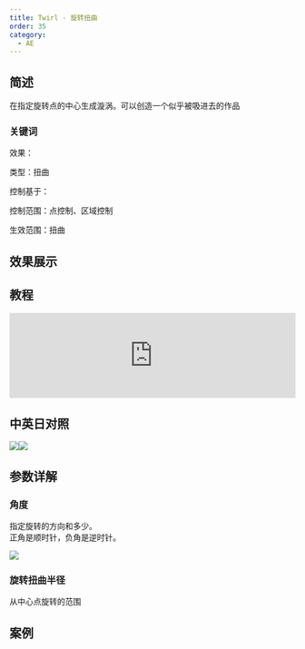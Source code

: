 ```yaml
---
title: Twirl - 旋转扭曲
order: 35
category:
  - AE
---
```


## 简述

在指定旋转点的中心生成漩涡。可以创造一个似乎被吸进去的作品

### 关键词

效果：

类型：扭曲

控制基于：

控制范围：点控制、区域控制

生效范围：扭曲

## 效果展示

## 教程

<iframe src="https://player.bilibili.com/player.html?bvid=BV1e34y1X7Vj&page=37&high_quality=1" width="100%" allowfullscreen="allowfullscreen" frameborder="0"></iframe>

## 中英日对照

![](https://mir.yuelili.com/wp-content/uploads/user/AE/effects/AE-Effects-Distort-Twirl.png)![](https://mir.yuelili.com/wp-content/uploads/user/AE/effects/AE-Effects-Distort-Twirl_cn.png)

## 参数详解

### 角度

指定旋转的方向和多少。  
正角是顺时针，负角是逆时针。

![](https://cdn.yuelili.com/20211224171629.png)

### 旋转扭曲半径

从中心点旋转的范围

## 案例
